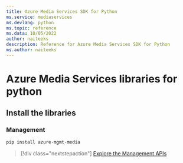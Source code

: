 ```yaml
---
title: Azure Media Services SDK for Python
ms.service: mediaservices
ms.devlang: python
ms.topic: reference
ms.data: 10/05/2022
author: naiteeks
description: Reference for Azure Media Services SDK for Python
ms.author: naiteeks
---
```

# Azure Media Services libraries for python

## Install the libraries


### Management

```bash
pip install azure-mgmt-media
```
> [!div class="nextstepaction"]
> [Explore the Management APIs](/python/api/overview/azure/mediaservices/management)